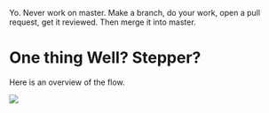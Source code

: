 Yo. Never work on master. Make a branch, do your work, open a pull request, get it reviewed. Then merge it into master.

# One thing Well? Stepper?

Here is an overview of the flow.

![](overview.png)
